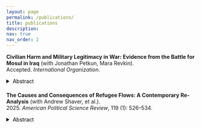 ```yaml
---
layout: page
permalink: /publications/
title: publications
description: 
nav: true
nav_order: 2
---
```

**Civilian Harm and Military Legitimacy in War: Evidence from the Battle for Mosul in Iraq** (with Jonathan Petkun, Mara Revkin).  <br> 
Accepted. *International Organization*. <a href="https://ssrn.com/abstract=4633249" target="_blank"><i class="fa fa-fw fa-link" aria-hidden="true"></i></a>

<style>
  .toggle-button {
    background-color: transparent;
    color: #000;
    border: none;
    padding: 0;
    cursor: pointer;
  }

  .triangle {
    width: 0;
    height: 0;
    border-top: 5px solid transparent;
    border-bottom: 5px solid transparent;
    border-left: 8px solid #000;
    display: inline-block;
    margin-right: 5px;
    transform: rotate(0deg);
    transition: transform 0.3s;
  }

  .toggle-button.active .triangle {
    transform: rotate(90deg);
  }

  .abstract-container {
    margin-bottom: 20px; /* Space after the button */
  }
</style>
<div class="abstract-container">
  <div class="toggle-button" id="toggle-abstract-1">
    <span class="triangle"></span>
    <span>Abstract</span>
  </div>
  <div id="abstract-1" style="display: none;">
    The legitimacy of armed forces in the eyes of civilians is increasingly recognized as crucial not only for battlefield effectiveness but also for conflict resolution and peace-building. However, the micro-determinants of “military legitimacy” are poorly understood. We argue that perceptions of military legitimacy are shaped by two key dimensions of warfare: just cause and just conduct. Leveraging naturally occurring variation during one of the most deadly urban battles in recent history—the multi-national campaign to defeat the Islamic State in Mosul, Iraq—we evaluate our theory with a mixed-methods design combining original survey data, satellite imagery, and interviews. Civilians living in neighborhoods where armed forces were less careful to protect civilians view those forces as less legitimate than civilians elsewhere. Surprisingly, these results persist after conditioning on personal experiences with harm, suggesting that perceptions are influenced not only by victimization—consistent with previous studies—but also by beliefs about the morality of armed forces’ conduct and the cause for which they are fighting.
  </div>
</div>


**The Causes and Consequences of Refugee Flows: A Contemporary Re-Analysis** (with Andrew Shaver, et al.). <br> 2025. *American Political Science Review*, 119 (1): 526–534.  <a href="https://doi.org/10.1017/S0003055424000285" target="_blank"><i class="fa fa-fw fa-link" aria-hidden="true"></i></a><a href="/files/cc_final.pdf" target="_blank"><i class="fas fa-fw fa-file-pdf" aria-hidden="true"></i></a><a href="/files/appendix_cc.pdf" target="_blank"><i class="fas fa-fw fa-paperclip" aria-hidden="true"></i></a><a href="https://doi.org/10.7910/DVN/JADOZL" target="_blank"><i class="fas fa-fw fa-code" aria-hidden="true"></i></a>

<style>
  #abstract {
    display: none;
  }

  .toggle-button {
    background-color: transparent;
    color: #000;
    border: none;
    padding: 0;
    cursor: pointer;
    margin-bottom: 10px; /* Added spacing */
  }

  .triangle {
    width: 0;
    height: 0;
    border-top: 5px solid transparent;
    border-bottom: 5px solid transparent;
    border-left: 8px solid #000;
    display: inline-block;
    margin-right: 5px;
    transform: rotate(0deg);
    transition: transform 0.3s;
  }

  .toggle-button.active .triangle {
    transform: rotate(90deg);
  }

  .button-container {
    display: inline-block;
    vertical-align: top;
  }
</style>
<div class="button-container">
  <div class="toggle-button">
    <span class="triangle"></span>
    <span>Abstract</span>
  </div>
  <div id="abstract">
    The world faces a forcible displacement crisis. Tens of millions of individuals have been forced across international boundaries worldwide. Therefore, the causes and consequences of refugee flows are the subjects of significant social science inquiry. Unfortunately, the historical lack of reliable data on actual refugee flows, country-specific data reporting timelines, and more general pre-2000 data quality issues have significantly limited empirical inferences on these topics. We replicate twenty-eight articles on these topics using data newly released after a multi-year collaboration with the United Nations on annual dyadic flows. We observe major inconsistencies between the newly released flow numbers and the stock-based flow estimates upon which decades of research are based; we also find widespread inappropriate treatment of missing historical values. When we replicate the existing literature using the newly introduced flow data, correcting the treatment of missing historical values, and temporally extending/restricting the study periods, we produce significantly different results.
  </div>
</div>

<script>
  document.addEventListener("DOMContentLoaded", function() {
    var toggleButton = document.querySelector(".toggle-button");
    var abstract = document.getElementById("abstract");

    toggleButton.addEventListener("click", function() {
      var isActive = toggleButton.classList.contains("active");
      if (!isActive) {
        abstract.style.display = "block";
        toggleButton.classList.add("active");
      } else {
        abstract.style.display = "none";
        toggleButton.classList.remove("active");
      }
    });
  });
</script>
